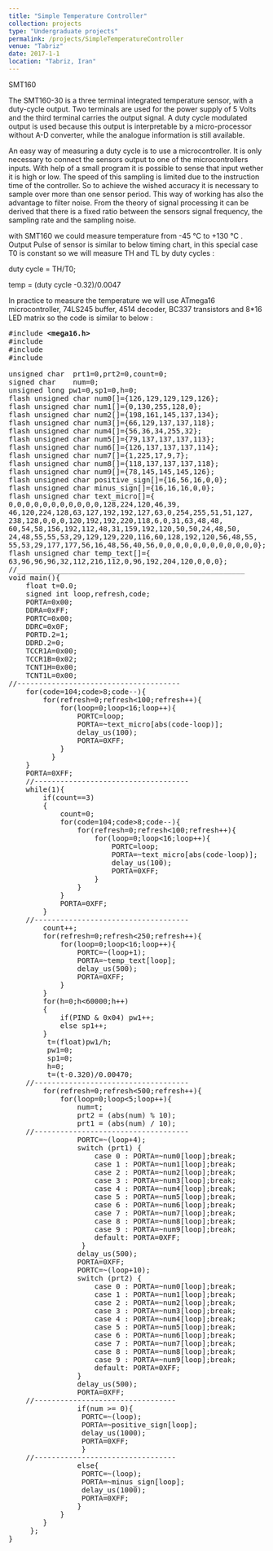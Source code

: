 ```yaml
---
title: "Simple Temperature Controller"
collection: projects
type: "Undergraduate projects"
permalink: /projects/SimpleTemperatureController
venue: "Tabriz"
date: 2017-1-1
location: "Tabriz, Iran"
---
```


SMT160

The SMT160-30 is a three terminal integrated temperature sensor, with a duty-cycle output. Two terminals are used for the power supply of 5 Volts and the third terminal carries the output signal. A duty cycle modulated output is used because this output is interpretable by a micro-processor without A-D converter, while the analogue information is still available.

An easy way of measuring a duty cycle is to use a microcontroller. It is only necessary to connect the sensors output to one of the microcontrollers inputs. With help of a small program it is possible to sense that input wether it is high or low. The speed of this sampling is limited due to the instruction time of the controller. So to achieve the wished accuracy it is necessary to sample over more than one sensor period. This way of working has also the advantage to filter noise. From the theory of signal processing it can be derived that there is a fixed ratio between the sensors signal frequency, the sampling rate and the sampling noise.

with SMT160 we could measure temperature from -45 °C to +130 °C . Output Pulse of sensor is similar to below timing chart, in this special case T0 is constant so we will measure TH and TL by duty cycles :

duty cycle = TH/T0;

temp = (duty cycle -0.32)/0.0047

In practice to measure the temperature we will use ATmega16 microcontroller, 74LS245 buffer, 4514 decoder, BC337 transistors and 8*16 LED matrix so the code is similar to below :
<pre>
#include <b>&ltmega16.h&gt</b>  
#include <delay.h>  
#include <math.h>  
#include <stdlib.h>  

unsigned char  prt1=0,prt2=0,count=0;
signed char    num=0;    
unsigned long pw1=0,sp1=0,h=0;   
flash unsigned char num0[]={126,129,129,129,126};
flash unsigned char num1[]={0,130,255,128,0};  
flash unsigned char num2[]={198,161,145,137,134};  
flash unsigned char num3[]={66,129,137,137,118};  
flash unsigned char num4[]={56,36,34,255,32};  
flash unsigned char num5[]={79,137,137,137,113};  
flash unsigned char num6[]={126,137,137,137,114};  
flash unsigned char num7[]={1,225,17,9,7};  
flash unsigned char num8[]={118,137,137,137,118};  
flash unsigned char num9[]={78,145,145,145,126};  
flash unsigned char positive_sign[]={16,56,16,0,0};  
flash unsigned char minus_sign[]={16,16,16,0,0};  
flash unsigned char text_micro[]={  
0,0,0,0,0,0,0,0,0,0,0,128,224,120,46,39,
46,120,224,128,63,127,192,192,127,63,0,254,255,51,51,127,
238,128,0,0,0,120,192,192,220,118,6,0,31,63,48,48,
60,54,58,156,192,112,48,31,159,192,120,50,50,24,48,50,
24,48,55,55,53,29,129,129,220,116,60,128,192,120,56,48,55,
55,53,29,177,177,56,16,48,56,40,56,0,0,0,0,0,0,0,0,0,0,0,0};  
flash unsigned char temp_text[]={
63,96,96,96,32,112,216,112,0,96,192,204,120,0,0,0};  
//_____________________________________________________        
void main(){  
    float t=0.0;  
    signed int loop,refresh,code;  
    PORTA=0x00;  
    DDRA=0xFF;  
    PORTC=0x00;  
    DDRC=0x0F;  
    PORTD.2=1;  
    DDRD.2=0;  
    TCCR1A=0x00;  
    TCCR1B=0x02;  
    TCNT1H=0x00;  
    TCNT1L=0x00;  
//--------------------------------------  
    for(code=104;code>8;code--){  
        for(refresh=0;refresh<100;refresh++){  
            for(loop=0;loop<16;loop++){  
                PORTC=loop;  
                PORTA=~text_micro[abs(code-loop)];  
                delay_us(100);  
                PORTA=0XFF;  
            }  
          }  
    }  
    PORTA=0XFF;  
    //------------------------------------  
    while(1){  
        if(count==3)  
        {  
            count=0;  
            for(code=104;code>8;code--){   
                for(refresh=0;refresh<100;refresh++){   
                    for(loop=0;loop<16;loop++){  
                        PORTC=loop;  
                        PORTA=~text_micro[abs(code-loop)];  
                        delay_us(100);  
                        PORTA=0XFF;  
                    }  
                }  
            }  
            PORTA=0XFF;  
        }  
    //------------------------------------  
        count++;  
        for(refresh=0;refresh<250;refresh++){  
            for(loop=0;loop<16;loop++){  
                PORTC=~(loop+1);  
                PORTA=~temp_text[loop];  
                delay_us(500);  
                PORTA=0XFF;  
            }  
        }  
        for(h=0;h<60000;h++)  
        {  
            if(PIND & 0x04) pw1++;  
            else sp1++;  
        }  
         t=(float)pw1/h;  
         pw1=0;  
         sp1=0;  
         h=0;  
         t=(t-0.320)/0.00470;  
    //------------------------------------  
        for(refresh=0;refresh<500;refresh++){  
            for(loop=0;loop<5;loop++){  
                num=t;  
                prt2 = (abs(num) % 10);  
                prt1 = (abs(num) / 10);  
    //------------------------------------  
                PORTC=~(loop+4);  
                switch (prt1) {  
                    case 0 : PORTA=~num0[loop];break;  
                    case 1 : PORTA=~num1[loop];break;  
                    case 2 : PORTA=~num2[loop];break;  
                    case 3 : PORTA=~num3[loop];break;  
                    case 4 : PORTA=~num4[loop];break;  
                    case 5 : PORTA=~num5[loop];break;  
                    case 6 : PORTA=~num6[loop];break;  
                    case 7 : PORTA=~num7[loop];break;  
                    case 8 : PORTA=~num8[loop];break;  
                    case 9 : PORTA=~num9[loop];break;  
                    default: PORTA=0XFF;  
                 }  
                delay_us(500);  
                PORTA=0XFF;  
                PORTC=~(loop+10);  
                switch (prt2) {  
                    case 0 : PORTA=~num0[loop];break;  
                    case 1 : PORTA=~num1[loop];break;  
                    case 2 : PORTA=~num2[loop];break;  
                    case 3 : PORTA=~num3[loop];break;  
                    case 4 : PORTA=~num4[loop];break;  
                    case 5 : PORTA=~num5[loop];break;  
                    case 6 : PORTA=~num6[loop];break;  
                    case 7 : PORTA=~num7[loop];break;  
                    case 8 : PORTA=~num8[loop];break;  
                    case 9 : PORTA=~num9[loop];break;  
                    default: PORTA=0XFF;  
                }  
                delay_us(500);  
                PORTA=0XFF;  
    //---------------------------------  
                if(num >= 0){  
                 PORTC=~(loop);  
                 PORTA=~positive_sign[loop];  
                 delay_us(1000);  
                 PORTA=0XFF;  
                 }  
    //---------------------------------  
                else{  
                 PORTC=~(loop);  
                 PORTA=~minus_sign[loop];  
                 delay_us(1000);  
                 PORTA=0XFF;  
                } 
            }  
        }  
     };  
}  
</pre>
